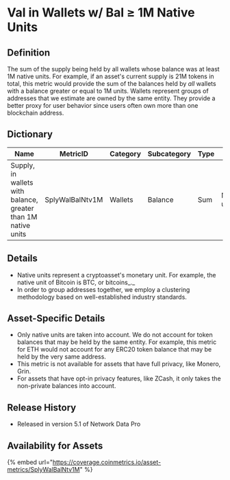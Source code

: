 # Val in Wallets w/ Bal ≥ 1M Native Units

## Definition <a href="#definition" id="definition"></a>

The sum of the supply being held by all wallets whose balance was at least 1M native units. For example, if an asset's current supply is 21M tokens in total, this metric would provide the sum of the balances held by _all_ wallets with a balance greater or equal to 1M units. Wallets represent groups of addresses that we estimate are owned by the same entity. They provide a better proxy for user behavior since users often own more than one blockchain address.

## Dictionary <a href="#dictionary" id="dictionary"></a>



| Name                                                          | MetricID        | Category | Subcategory | Type | Unit         | Interval |
| ------------------------------------------------------------- | --------------- | -------- | ----------- | ---- | ------------ | -------- |
| Supply, in wallets with balance, greater than 1M native units | SplyWalBalNtv1M | Wallets  | Balance     | Sum  | Native units | 1 day    |

## Details <a href="#details" id="details"></a>

* Native units represent a cryptoasset's monetary unit. For example, the native unit of Bitcoin is BTC, or bitcoins_._&#x20;
* In order to group addresses together, we employ a clustering methodology based on well-established industry standards.

## Asset-Specific Details <a href="#asset-specific-details" id="asset-specific-details"></a>

* Only native units are taken into account. We do not account for token balances that may be held by the same entity. For example, this metric for ETH would not account for any ERC20 token balance that may be held by the very same address.
* This metric is not available for assets that have full privacy, like Monero, Grin.
* For assets that have opt-in privacy features, like ZCash, it only takes the non-private balances into account.

## Release History <a href="#release-history" id="release-history"></a>

* Released in version 5.1 of Network Data Pro

## **Availability for Assets** <a href="#availability-for-assets" id="availability-for-assets"></a>

{% embed url="https://coverage.coinmetrics.io/asset-metrics/SplyWalBalNtv1M" %}
